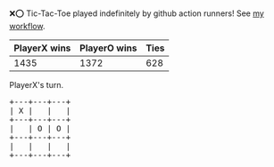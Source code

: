 :x::o: Tic-Tac-Toe played indefinitely by github action runners! See [my workflow](.github/workflows/play.yaml).

|PlayerX wins|PlayerO wins|Ties|
|-|-|-|
|1435|1372|628|

PlayerX's turn.

<pre>
+---+---+---+
| X |   |   |
+---+---+---+
|   | O | O |
+---+---+---+
|   |   |   |
+---+---+---+
</pre>